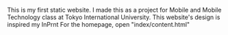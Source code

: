 This is my first static website. I made this as a project for Mobile and Mobile Technology class at Tokyo International University. This website's design is inspired my InPrnt
For the homepage, open "index/content.html"

